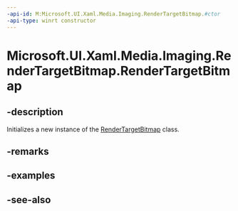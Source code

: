 ```yaml
---
-api-id: M:Microsoft.UI.Xaml.Media.Imaging.RenderTargetBitmap.#ctor
-api-type: winrt constructor
---
```


<!-- Method syntax
public RenderTargetBitmap()
-->

# Microsoft.UI.Xaml.Media.Imaging.RenderTargetBitmap.RenderTargetBitmap

## -description
Initializes a new instance of the [RenderTargetBitmap](rendertargetbitmap.md) class.

## -remarks

## -examples

## -see-also
